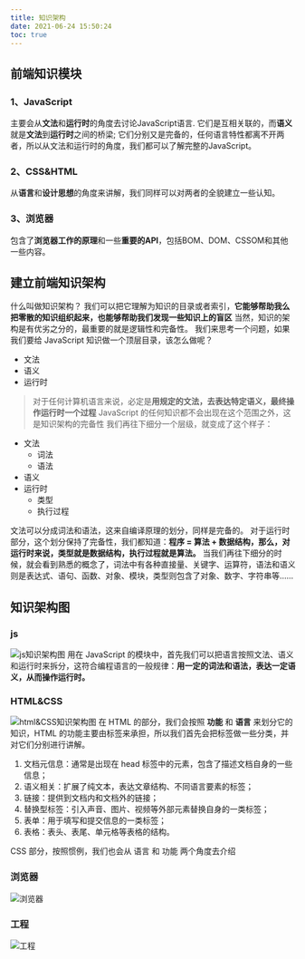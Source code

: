 ```yaml
---
title: 知识架构
date: 2021-06-24 15:50:24
toc: true
---
```


## 前端知识模块
### 1、JavaScript
主要会从**文法**和**运行时**的角度去讨论JavaScript语言.
它们是互相关联的，而**语义**就是**文法**到**运行时**之间的桥梁;
它们分别又是完备的，任何语言特性都离不开两者，所以从文法和运行时的角度，我们都可以了解完整的JavaScript。

### 2、CSS&HTML
从**语言**和**设计思想**的角度来讲解，我们同样可以对两者的全貌建立一些认知。

### 3、浏览器
包含了**浏览器工作的原理**和一些**重要的API**，包括BOM、DOM、CSSOM和其他一些内容。

## 建立前端知识架构
什么叫做知识架构？
我们可以把它理解为知识的目录或者索引，**它能够帮助我么把零散的知识组织起来，也能够帮助我们发现一些知识上的盲区**
当然，知识的架构是有优劣之分的，最重要的就是逻辑性和完备性。
我们来思考一个问题，如果我们要给 JavaScript 知识做一个顶层目录，该怎么做呢？
* 文法
* 语义
* 运行时
>对于任何计算机语言来说，必定是**用规定的文法，去表达特定语义，最终操作运行时一个过程**
JavaScript 的任何知识都不会出现在这个范围之外，这是知识架构的完备性
我们再往下细分一个层级，就变成了这个样子：
* 文法
  * 词法
  * 语法
* 语义
* 运行时
  * 类型
  * 执行过程

文法可以分成词法和语法，这来自编译原理的划分，同样是完备的。
对于运行时部分，这个划分保持了完备性，我们都知道：**程序 = 算法 + 数据结构，那么，对运行时来说，类型就是数据结构，执行过程就是算法。**
当我们再往下细分的时候，就会看到熟悉的概念了，词法中有各种直接量、关键字、运算符，语法和语义则是表达式、语句、函数、对象、模块，类型则包含了对象、数字、字符串等……

## 知识架构图
### js
![js知识架构图](/assets/reLearnImg/js.svg)
用在 JavaScript 的模块中，首先我们可以把语言按照文法、语义和运行时来拆分，这符合编程语言的一般规律：**用一定的词法和语法，表达一定语义，从而操作运行时。**

### HTML&CSS
![html&CSS知识架构图](/assets/reLearnImg/html.svg)
在 HTML 的部分，我们会按照 **功能** 和 **语言** 来划分它的知识，HTML 的功能主要由标签来承担，所以我们首先会把标签做一些分类，并对它们分别进行讲解。

1. 文档元信息：通常是出现在 head 标签中的元素，包含了描述文档自身的一些信息；
1. 语义相关：扩展了纯文本，表达文章结构、不同语言要素的标签；
1. 链接：提供到文档内和文档外的链接；
1. 替换型标签：引入声音、图片、视频等外部元素替换自身的一类标签；
1. 表单：用于填写和提交信息的一类标签；
1. 表格：表头、表尾、单元格等表格的结构。

CSS 部分，按照惯例，我们也会从 语言 和 功能 两个角度去介绍

### 浏览器
![浏览器](/assets/reLearnImg/browser.svg)

### 工程
![工程](/assets/reLearnImg/en.svg)